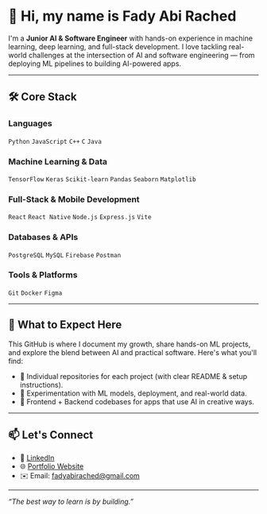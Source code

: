 # 👋 Hi, my name is Fady Abi Rached

I'm a **Junior AI & Software Engineer** with hands-on experience in machine learning, deep learning, and full-stack development. I love tackling real-world challenges at the intersection of AI and software engineering — from deploying ML pipelines to building AI-powered apps.

---

## 🛠️ Core Stack

### Languages
`Python` `JavaScript` `C++` `C` `Java`

### Machine Learning & Data
`TensorFlow` `Keras` `Scikit-learn` `Pandas` `Seaborn` `Matplotlib`

### Full-Stack & Mobile Development
`React` `React Native` `Node.js` `Express.js` `Vite`

### Databases & APIs
`PostgreSQL` `MySQL` `Firebase` `Postman`

### Tools & Platforms
`Git` `Docker` `Figma`

---

## 📂 What to Expect Here

This GitHub is where I document my growth, share hands-on ML projects, and explore the blend between AI and practical software. Here's what you'll find:

- 📁 Individual repositories for each project (with clear README & setup instructions).
- 🧪 Experimentation with ML models, deployment, and real-world data.
- 📱 Frontend + Backend codebases for apps that use AI in creative ways.

---

## 📫 Let's Connect

- 🔗 [LinkedIn](https://linkedin.com/in/fadyabirached)
- 🌐 [Portfolio Website](https://fady-abi-rached.onrender.com)
- ✉️ Email: fadyabirached@gmail.com
  
---

_“The best way to learn is by building.”_
